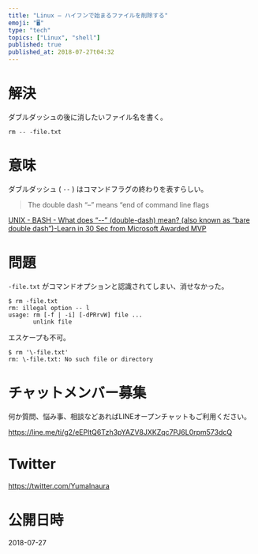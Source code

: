 ```yaml
---
title: "Linux — ハイフンで始まるファイルを削除する"
emoji: "🖥"
type: "tech"
topics: ["Linux", "shell"]
published: true
published_at: 2018-07-27t04:32
---
```


# 解決

ダブルダッシュの後に消したいファイル名を書く。

```
rm -- -file.txt
```

# 意味

ダブルダッシュ ( `--` ) はコマンドフラグの終わりを表すらしい。

>The double dash “–” means “end of command line flags

[UNIX - BASH - What does “--” (double-dash) mean? (also known as “bare double dash”)-Learn in 30 Sec from Microsoft Awarded MVP](https://www.wikitechy.com/technology/double-dash-mean-also-known-bare-double-dash/)


# 問題

`-file.txt` がコマンドオプションと認識されてしまい、消せなかった。

```
$ rm -file.txt
rm: illegal option -- l
usage: rm [-f | -i] [-dPRrvW] file ...
       unlink file
```

エスケープも不可。

```
$ rm '\-file.txt'
rm: \-file.txt: No such file or directory
```










<!-- Update From Qiita API -->

# チャットメンバー募集


何か質問、悩み事、相談などあればLINEオープンチャットもご利用ください。

https://line.me/ti/g2/eEPltQ6Tzh3pYAZV8JXKZqc7PJ6L0rpm573dcQ





# Twitter


https://twitter.com/YumaInaura


<!-- Update From Qiita API -->



# 公開日時

2018-07-27
